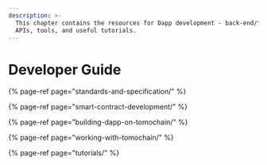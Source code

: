 ```yaml
---
description: >-
  This chapter contains the resources for Dapp development - back-end/front-end
  APIs, tools, and useful tutorials.
---
```


# Developer Guide



{% page-ref page="standards-and-specification/" %}

{% page-ref page="smart-contract-development/" %}

{% page-ref page="building-dapp-on-tomochain/" %}

{% page-ref page="working-with-tomochain/" %}

{% page-ref page="tutorials/" %}



